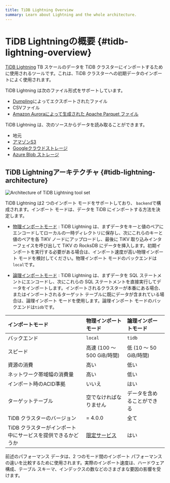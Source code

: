 ```yaml
---
title: TiDB Lightning Overview
summary: Learn about Lightning and the whole architecture.
---
```


# TiDB Lightningの概要 {#tidb-lightning-overview}

[TiDB Lightning](https://github.com/pingcap/tidb/tree/master/br/pkg/lightning) TB スケールのデータを TiDB クラスターにインポートするために使用されるツールです。これは、TiDB クラスターへの初期データのインポートによく使用されます。

TiDB Lightning は次のファイル形式をサポートしています。

-   [Dumpling](/dumpling-overview.md)によってエクスポートされたファイル
-   CSVファイル
-   [Amazon Auroraによって生成された Apache Parquet ファイル](/migrate-aurora-to-tidb.md)

TiDB Lightning は、次のソースからデータを読み取ることができます。

-   地元
-   [アマゾンS3](/external-storage-uri.md#amazon-s3-uri-format)
-   [Googleクラウドストレージ](/external-storage-uri.md#gcs-uri-format)
-   [Azure Blob ストレージ](/external-storage-uri.md#azure-blob-storage-uri-format)

## TiDB Lightningアーキテクチャ {#tidb-lightning-architecture}

![Architecture of TiDB Lightning tool set](/media/tidb-lightning-architecture.png)

TiDB Lightning は2 つのインポート モードをサポートしており、 `backend`で構成されます。インポート モードは、データを TiDB にインポートする方法を決定します。

-   [物理インポートモード](/tidb-lightning/tidb-lightning-physical-import-mode.md) : TiDB Lightning は、まずデータをキーと値のペアにエンコードしてローカルの一時ディレクトリに保存し、次にこれらのキーと値のペアを各 TiKV ノードにアップロードし、最後に TiKV 取り込みインターフェイスを呼び出して TiKV の RocksDB にデータを挿入します。初期インポートを実行する必要がある場合は、インポート速度が高い物理インポート モードを検討してください。物理インポート モードのバックエンドは`local`です。

-   [論理インポートモード](/tidb-lightning/tidb-lightning-logical-import-mode.md) : TiDB Lightning は、まずデータを SQL ステートメントにエンコードし、次にこれらの SQL ステートメントを直接実行してデータをインポートします。インポートされるクラスターが本番にある場合、またはインポートされるターゲット テーブルに既にデータが含まれている場合は、論理インポート モードを使用します。論理インポート モードのバックエンドは`tidb`です。

| インポートモード                         | 物理インポートモード                                                                   | 論理インポートモード         |
| :------------------------------- | :--------------------------------------------------------------------------- | :----------------- |
| バックエンド                           | `local`                                                                      | `tidb`             |
| スピード                             | 高速 (100 ～ 500 GiB/時間)                                                        | 低 (10 ～ 50 GiB/時間) |
| 資源の消費                            | 高い                                                                           | 低い                 |
| ネットワーク帯域幅の消費量                    | 高い                                                                           | 低い                 |
| インポート時のACID準拠                    | いいえ                                                                          | はい                 |
| ターゲットテーブル                        | 空でなければなりません                                                                  | データを含めることができる      |
| TiDB クラスターのバージョン                 | = 4.0.0                                                                      | 全て                 |
| TiDB クラスターがインポート中にサービスを提供できるかどうか | [限定サービス](/tidb-lightning/tidb-lightning-physical-import-mode.md#limitations) | はい                 |

<Note>

前述のパフォーマンス データは、2 つのモード間のインポート パフォーマンスの違いを比較するために使用されます。実際のインポート速度は、ハードウェア構成、テーブル スキーマ、インデックスの数などのさまざまな要因の影響を受けます。

</Note>
